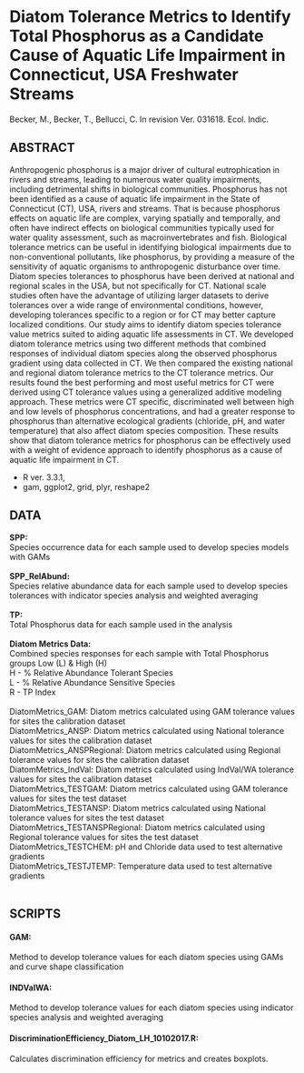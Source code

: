 # Diatom Tolerance Metrics to Identify Total Phosphorus as a Candidate Cause of Aquatic Life Impairment in Connecticut, USA Freshwater Streams

Becker, M., Becker, T., Bellucci, C. In revision Ver. 031618. Ecol. Indic. <br>

## ABSTRACT
Anthropogenic phosphorus is a major driver of cultural eutrophication in rivers and streams, leading to numerous water quality impairments, including detrimental shifts in biological communities.  Phosphorus has not been identified as a cause of aquatic life impairment in the State of Connecticut (CT), USA, rivers and streams. That is because phosphorus effects on aquatic life are complex, varying spatially and temporally, and often have indirect effects on biological communities typically used for water quality assessment, such as macroinvertebrates and fish.  Biological tolerance metrics can be useful in identifying biological impairments due to non-conventional pollutants, like phosphorus, by providing a measure of the sensitivity of aquatic organisms to anthropogenic disturbance over time.  Diatom species tolerances to phosphorus have been derived at national and regional scales in the USA, but not specifically for CT.  National scale studies often have the advantage of utilizing larger datasets to derive tolerances over a wide range of environmental conditions, however, developing tolerances specific to a region or for CT may better capture localized conditions.  Our study aims to identify diatom species tolerance value metrics suited to aiding aquatic life assessments in CT.  We developed diatom tolerance metrics using two different methods that combined responses of individual diatom species along the observed phosphorus gradient using data collected in CT.  We then compared the existing national and regional diatom tolerance metrics to the CT tolerance metrics.  Our results found the best performing and most useful metrics for CT were derived using CT tolerance values using a generalized additive modeling approach.  These metrics were CT specific, discriminated well between high and low levels of phosphorus concentrations, and had a greater response to phosphorus than alternative ecological gradients (chloride, pH, and water temperature) that also affect diatom species composition.  These results show that diatom tolerance metrics for phosphorus can be effectively used with a weight of evidence approach to identify phosphorus as a cause of aquatic life impairment in CT.  

* R ver. 3.3.1, 
* gam, ggplot2, grid, plyr, reshape2

## DATA

**SPP:** <br>
Species occurrence data for each sample used to develop species models with GAMs <br> <br>
**SPP_RelAbund:**<br>
Species relative abundance data for each sample used to develop species tolerances with indicator species analysis and weighted averaging<br> <br>
**TP:** <br>
Total Phosphorus data for each sample used in the analysis <br> <br>
**Diatom Metrics Data:** <br>
Combined species responses for each sample with Total Phosphorus groups Low (L) & High (H) <br>
H - % Relative Abundance Tolerant Species <br>
L - % Relative Abundance Sensitive Species <br>
R - TP Index<br> <br>
DiatomMetrics_GAM: Diatom metrics calculated using GAM tolerance values for sites the calibration dataset<br>
DiatomMetrics_ANSP: Diatom metrics calculated using National tolerance values for sites the calibration dataset<br>
DiatomMetrics_ANSPRegional:  Diatom metrics calculated using Regional tolerance values for sites the calibration dataset<br>
DiatomMetrics_IndVal:  Diatom metrics calculated using IndVal/WA tolerance values for sites the calibration dataset<br>
DiatomMetrics_TESTGAM:  Diatom metrics calculated using GAM tolerance values for sites the test dataset<br>
DiatomMetrics_TESTANSP: Diatom metrics calculated using National tolerance values for sites the test dataset<br>
DiatomMetrics_TESTANSPRegional: Diatom metrics calculated using Regional tolerance values for sites the test dataset<br>
DiatomMetrics_TESTCHEM:  pH and Chloride data used to test alternative gradients<br>
DiatomMetrics_TESTJTEMP:  Temperature data used to test alternative gradients<br> <br>

## SCRIPTS

#### GAM: <br> 
Method to develop tolerance values for each diatom species using GAMs and curve shape classification
#### INDValWA:<br>
Method to develop tolerance values for each diatom species using indicator species analysis and weighted averaging
#### DiscriminationEfficiency_Diatom_LH_10102017.R:<br>
Calculates discrimination efficiency for metrics and creates boxplots.<br><br>
